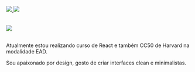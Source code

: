 
<div align="left">
  <a href="https://leoreboucass.github.io/">
    <img src="https://github.com/leoreboucass/leoreboucass/img/portifolio.svg">
  </a>
  <a href="https://www.linkedin.com/in/leonardo-rebou%C3%A7as/">
    <img src="https://github.com/leoreboucass/leoreboucass/img/linkedin.svg">
  </a>
</div>

<br>
<br>

<div align="left">
  <a href="https://github.com/leoreboucass">
    <img src="https://github.com/leoreboucass/leoreboucass/img/tipografia.svg">
  </a>
</div>

<br>

<div align="left">
  <p> Atualmente estou realizando curso de React e também CC50 de Harvard na modalidade EAD.<br>

  Sou apaixonado por design, gosto de criar interfaces clean e minimalistas. </p>
</div>

<br>

